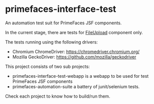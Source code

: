 # primefaces-interface-test

An automation test suit for PrimeFaces JSF components.

In the current stage, there are tests for [FileUpload](https://www.primefaces.org/showcase/ui/file/upload/multiple.xhtml) component only.

The tests running using the following drivers:

- Chromium ChromeDriver: https://chromedriver.chromium.org/
- Mozilla GeckoDriver: https://github.com/mozilla/geckodriver

This project consists of two sub projects:

- primefaces-interface-test-webapp is a webapp to be used for test PrimeFaces JSF components
- primefaces-automation-suite a battery of junit/selenium tests.

Check each project to know how to build/run them.